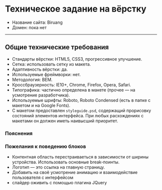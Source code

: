 ﻿# Техническое задание на вёрстку

* Название сайта: Biruang
* Домен: пока нет

---

## Общие технические требования

- Стандарты вёрстки: HTML5, CSS3, прогрессивное улучшение.
- Сетка: использовать сетку из макета.
- Адаптивность вёрстки: да.
- Используемые фреймворки: нет.
- Методология: BEM.
- Кроссбраузерность: IE10+, Chrome, Firefox, Opera, Safari.
- Типографика: частично определена в макете (прочее — на усмотрение разработчика).
- Используемые шрифты: Roboto, Roboto Condensed (есть в папке с макетом и на Google Fonts).
- С макетом предоставлен `styleguide.psd`, содержащий прорисовку состояний элементов интерфейса. При любых расхождениях с макетами он должен иметь наивысший приоритет.

### Пояснения



### Пожелания к поведению блоков

- Контентная область перестраиваеться в зависимости от ширины устройства. Использовать основные break-поинты.
- Логотип — это ссылка на главную страницу.
- Добавить на своё усмотрение анимацию и взаимодействие пользователя с интерфейсом
- слайдер оживить с помощью плагина JQuery
